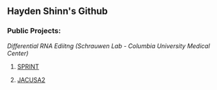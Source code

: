 ## Hayden Shinn's Github

### Public Projects:

_Differential RNA Ediitng (Schrauwen Lab - Columbia University Medical Center)_ 

1) [SPRINT](https://github.com/ischrauwen-lab/Biorepository/tree/6fde6f27e2cc8d3036b94e31846717e3ec4a1d2d/RNAseq_Analysis/Differential_Editing/SPRINT)

2) [JACUSA2](https://github.com/ischrauwen-lab/Biorepository/tree/6fde6f27e2cc8d3036b94e31846717e3ec4a1d2d/RNAseq_Analysis/Differential_Editing/JACUSA2)
